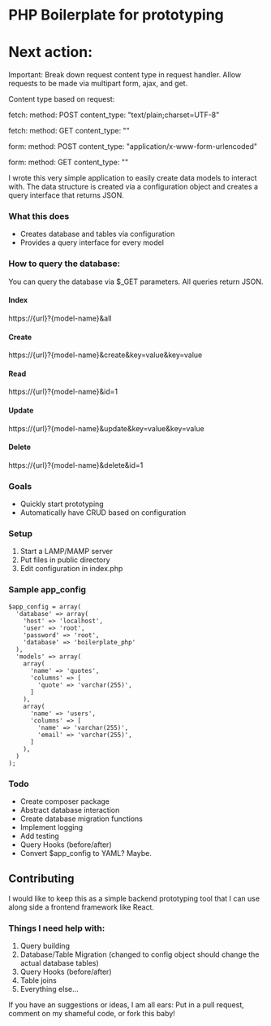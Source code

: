 # PHP Boilerplate for prototyping

# Next action:
Important: Break down request content type in request handler. Allow requests to be made via multipart form, ajax, and get.

Content type based on request:

fetch:
  method: POST
  content_type: "text/plain;charset=UTF-8"

fetch:
  method: GET
  content_type: ""

form:
  method: POST
  content_type: "application/x-www-form-urlencoded"

form:
  method: GET
  content_type: ""


I wrote this very simple application to easily create data models to interact with. The data structure is created via a configuration object and creates a query interface that returns JSON.

### What this does
 - Creates database and tables via configuration
 - Provides a query interface for every model

### How to query the database:
You can query the database via $_GET parameters. All queries return JSON.

#### Index
https://{url}?{model-name}&all

#### Create
https://{url}?{model-name}&create&key=value&key=value

#### Read
https://{url}?{model-name}&id=1

#### Update
https://{url}?{model-name}&update&key=value&key=value

#### Delete
https://{url}?{model-name}&delete&id=1

### Goals
 - Quickly start prototyping
 - Automatically have CRUD based on configuration

### Setup

1. Start a LAMP/MAMP server
2. Put files in public directory
3. Edit configuration in index.php

### Sample app_config
```
$app_config = array(
  'database' => array(
    'host' => 'localhost',
    'user' => 'root',
    'password' => 'root',
    'database' => 'boilerplate_php'
  ),
  'models' => array(
    array(
      'name' => 'quotes',
      'columns' => [
        'quote' => 'varchar(255)',
      ]
    ),
    array(
      'name' => 'users',
      'columns' => [
        'name' => 'varchar(255)',
        'email' => 'varchar(255)',
      ]
    ),
  )
);
```

### Todo
- Create composer package
- Abstract database interaction
- Create database migration functions
- Implement logging
- Add testing
- Query Hooks (before/after)
- Convert $app_config to YAML? Maybe.

## Contributing

I would like to keep this as a simple backend prototyping tool that I can use along side a frontend framework like React.

### Things I need help with:
1. Query building
2. Database/Table Migration (changed to config object should change the actual database tables)
3. Query Hooks (before/after)
4. Table joins
5. Everything else...

If you have an suggestions or ideas, I am all ears: Put in a pull request, comment on my shameful code, or fork this baby!
